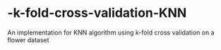 # -k-fold-cross-validation-KNN
An implementation for KNN algorithm using  k-fold cross validation on a flower dataset
